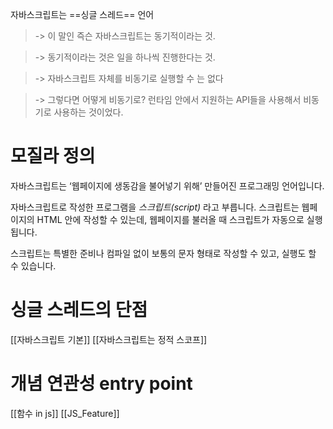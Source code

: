 



자바스크립트는 ==싱글 스레드== 언어 
> -> 이 말인 즉슨 자바스크립트는 동기적이라는 것.  

> -> 동기적이라는 것은 일을 하나씩 진행한다는 것. 

> -> 자바스크립트 자체를 비동기로 실행할 수 는 없다

> -> 그렇다면 어떻게 비동기로? 런타임 안에서 지원하는 API들을 사용해서 비동기로 사용하는 것이었다. 

# 모질라 정의

자바스크립트는 ‘웹페이지에 생동감을 불어넣기 위해’ 만들어진 프로그래밍 언어입니다.

자바스크립트로 작성한 프로그램을 _스크립트(script)_ 라고 부릅니다. 스크립트는 웹페이지의 HTML 안에 작성할 수 있는데, 웹페이지를 불러올 때 스크립트가 자동으로 실행됩니다.

스크립트는 특별한 준비나 컴파일 없이 보통의 문자 형태로 작성할 수 있고, 실행도 할 수 있습니다.

# 싱글 스레드의 단점
[[자바스크립트 기본]]
[[자바스크립트는 정적 스코프]]


# 개념 연관성 entry point
[[함수 in js]] 
[[JS_Feature]]
